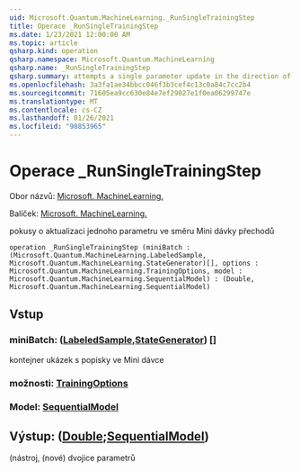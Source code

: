 ```yaml
---
uid: Microsoft.Quantum.MachineLearning._RunSingleTrainingStep
title: Operace _RunSingleTrainingStep
ms.date: 1/23/2021 12:00:00 AM
ms.topic: article
qsharp.kind: operation
qsharp.namespace: Microsoft.Quantum.MachineLearning
qsharp.name: _RunSingleTrainingStep
qsharp.summary: attempts a single parameter update in the direction of mini batch gradient
ms.openlocfilehash: 3a3fa1ae34bbcc046f3b3cef4c13c0a84c7cc2b4
ms.sourcegitcommit: 71605ea9cc630e84e7ef29027e1f0ea06299747e
ms.translationtype: MT
ms.contentlocale: cs-CZ
ms.lasthandoff: 01/26/2021
ms.locfileid: "98853965"
---
```

# <a name="_runsingletrainingstep-operation"></a>Operace _RunSingleTrainingStep

Obor názvů: [Microsoft. MachineLearning.](xref:Microsoft.Quantum.MachineLearning)

Balíček: [Microsoft. MachineLearning.](https://nuget.org/packages/Microsoft.Quantum.MachineLearning)


pokusy o aktualizaci jednoho parametru ve směru Mini dávky přechodů

```qsharp
operation _RunSingleTrainingStep (miniBatch : (Microsoft.Quantum.MachineLearning.LabeledSample, Microsoft.Quantum.MachineLearning.StateGenerator)[], options : Microsoft.Quantum.MachineLearning.TrainingOptions, model : Microsoft.Quantum.MachineLearning.SequentialModel) : (Double, Microsoft.Quantum.MachineLearning.SequentialModel)
```


## <a name="input"></a>Vstup

### <a name="minibatch--labeledsamplestategenerator"></a>miniBatch: ([LabeledSample](xref:Microsoft.Quantum.MachineLearning.LabeledSample),[StateGenerator](xref:Microsoft.Quantum.MachineLearning.StateGenerator)) []

kontejner ukázek s popisky ve Mini dávce


### <a name="options--trainingoptions"></a>možnosti: [TrainingOptions](xref:Microsoft.Quantum.MachineLearning.TrainingOptions)




### <a name="model--sequentialmodel"></a>Model: [SequentialModel](xref:Microsoft.Quantum.MachineLearning.SequentialModel)





## <a name="output--doublesequentialmodel"></a>Výstup: ([Double](xref:microsoft.quantum.lang-ref.double);[SequentialModel](xref:Microsoft.Quantum.MachineLearning.SequentialModel))

(nástroj, (nové) dvojice parametrů